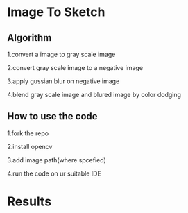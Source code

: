 # Image To Sketch
	
## Algorithm 
		
1.convert a image to gray scale image

2.convert gray scale image to a negative image

3.apply gussian blur on negative image

4.blend gray scale image and blured image by color dodging

## How to use the code 
1.fork the repo

2.install opencv

3.add image path(where spcefied) 

4.run the code on ur suitable IDE

# Results
